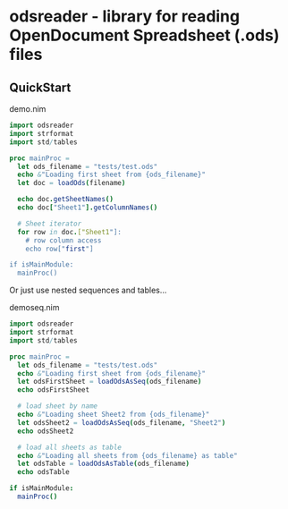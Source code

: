 # odsreader - library for reading OpenDocument Spreadsheet (.ods) files


## QuickStart

demo.nim
```Nim
import odsreader
import strformat
import std/tables

proc mainProc =
  let ods_filename = "tests/test.ods"
  echo &"Loading first sheet from {ods_filename}"
  let doc = loadOds(filename)

  echo doc.getSheetNames()
  echo doc["Sheet1"].getColumnNames()

  # Sheet iterator
  for row in doc.["Sheet1"]:
  	# row column access
    echo row["first"]

if isMainModule:
  mainProc()
```


Or just use nested sequences and tables...

demoseq.nim
```Nim
import odsreader
import strformat
import std/tables

proc mainProc =
  let ods_filename = "tests/test.ods"
  echo &"Loading first sheet from {ods_filename}"
  let odsFirstSheet = loadOdsAsSeq(ods_filename)
  echo odsFirstSheet

  # load sheet by name
  echo &"Loading sheet Sheet2 from {ods_filename}"
  let odsSheet2 = loadOdsAsSeq(ods_filename, "Sheet2")
  echo odsSheet2

  # load all sheets as table
  echo &"Loading all sheets from {ods_filename} as table"
  let odsTable = loadOdsAsTable(ods_filename)
  echo odsTable

if isMainModule:
  mainProc()
```
